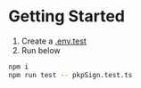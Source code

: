 # Getting Started

1) Create a [.env.test](https://github.com/LIT-Protocol/Lit-Monitoring/blob/main/.env.test.example)
2) Run below

```bash
npm i 
npm run test -- pkpSign.test.ts
```